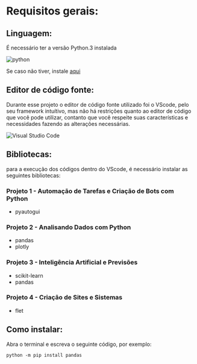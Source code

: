 # Requisitos gerais:

## Linguagem:

É necessário ter a versão Python.3 instalada

![python](https://img.shields.io/badge/Python-FFD43B?style=for-the-badge&logo=python&logoColor=blue)

Se caso não tiver, instale [aqui](https://www.python.org/downloads/)

## Editor de código fonte:

Durante esse projeto o editor de código fonte utilizado foi o VScode, pelo seu framework intuítivo, mas não há restrições quanto ao editor de código que você pode utilizar, contanto que você respeite suas características e necessidades fazendo as alterações necessárias.

![Visual Studio Code](https://img.shields.io/badge/VSCode-0078D4?style=for-the-badge&logo=visual%20studio%20code&logoColor=white)

## Bibliotecas:

para a execução dos códigos dentro do VScode, é necessário instalar as seguintes bibliotecas:

### Projeto 1 - Automação de Tarefas e Criação de Bots com Python

- pyautogui

### Projeto 2 - Analisando Dados com Python

- pandas
- plotly

### Projeto 3 - Inteligência Artificial e Previsões

- scikit-learn
- pandas

### Projeto 4 - Criação de Sites e Sistemas

- flet

## Como instalar:

Abra o terminal e escreva o seguinte código, por exemplo:

`python -m pip install pandas `
